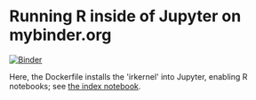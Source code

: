 # Running R inside of Jupyter on mybinder.org

[![Binder](http://mybinder.org/badge.svg)](http://mybinder.org/repo/behrica/2016-mybinder-irkernel)

Here, the Dockerfile installs the 'irkernel' into Jupyter, enabling R
notebooks; see [the index notebook](index.ipynb).
